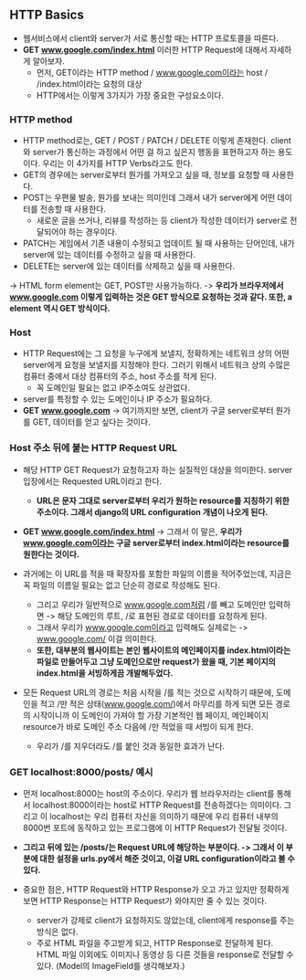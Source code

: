 ## HTTP Basics
- 웹서비스에서 client와 server가 서로 통신할 때는 HTTP 프로토콜을 따른다.
- **GET www.google.com/index.html** 이러한 HTTP Request에 대해서 자세하게 알아보자.
  - 먼저, GET이라는 HTTP method / www.google.com이라는 host / /index.html이라는 요청의 대상
  - HTTP에서는 이렇게 3가지가 가장 중요한 구성요소이다.


### HTTP method
- HTTP method로는, GET / POST / PATCH / DELETE 이렇게 존재한다. client와 server가 통신하는 과정에서 어떤 걸 하고 싶은지 행동을 표현하고자 하는 용도이다. 우리는 이 4가지를 HTTP Verbs라고도 한다.
- GET의 경우에는 server로부터 뭔가를 가져오고 싶을 때, 정보를 요청할 때 사용한다.
- POST는 우편물 발송, 뭔가를 보내는 의미인데 그래서 내가 server에게 어떤 데이터를 전송할 때 사용한다.
  - 새로운 글을 쓰거나, 리뷰를 작성하는 등 client가 작성한 데이터가 server로 전달되어야 하는 경우이다.
- PATCH는 게임에서 기존 내용이 수정되고 업데이트 될 때 사용하는 단어인데, 내가 server에 있는 데이터를 수정하고 싶을 때 사용한다.
- DELETE는 server에 있는 데이터를 삭제하고 싶을 때 사용한다.

-> HTML form element는 GET, POST만 사용가능하다.
-> **우리가 브라우저에서 www.google.com 이렇게 입력하는 것은 GET 방식으로 요청하는 것과 같다. 또한, a element 역시 GET 방식이다.**


### Host
- HTTP Request에는 그 요청을 누구에게 보낼지, 정확하게는 네트워크 상의 어떤 server에게 요청을 보낼지를 지정해야 한다. 그러기 위해서 네트워크 상의 수많은 컴퓨터 중에서 대상 컴퓨터의 주소, host 주소를 적게 된다.
  - 꼭 도메인일 필요는 없고 IP주소여도 상관없다.
- server를 특정할 수 있는 도메인이나 IP 주소가 필요하다.
- **GET www.google.com** -> 여기까지만 보면, client가 구글 server로부터 뭔가를 GET, 데이터를 얻고 싶다는 것이다.


### Host 주소 뒤에 붙는 HTTP Request URL
- 해당 HTTP GET Request가 요청하고자 하는 실질적인 대상을 의미한다. server 입장에서는 Requested URL이라고 한다.
  - **URL은 문자 그대로 server로부터 우리가 원하는 resource를 지칭하기 위한 주소이다. 그래서 django의 URL configuration 개념이 나오게 된다.**

- **GET www.google.com/index.html** -> 그래서 이 말은, **우리가 www.google.com이라는 구글 server로부터 index.html이라는 resource를 원한다는 것이다.**

- 과거에는 이 URL를 적을 때 확장자를 포함한 파일의 이름을 적어주었는데, 지금은 꼭 파일의 이름일 필요는 없고 단순히 경로로 작성해도 된다.
  - 그리고 우리가 일반적으로 www.google.com처럼 /를 빼고 도메인만 입력하면 -> 해당 도메인의 루트, /로 표현된 경로로 데이터를 요청하게 된다.
  - 그래서 우리가 www.google.com이라고 입력해도 실제로는 -> www.google.com/ 이걸 의미한다.
  - **또한, 대부분의 웹사이트는 본인 웹사이트의 메인페이지를 index.html이라는 파일로 만들어두고 그냥 도메인으로만 request가 왔을 때, 기본 페이지의 index.html을 서빙하게끔 개발해두었다.**

- 모든 Request URL의 경로는 처음 시작을 /를 적는 것으로 시작하기 때문에, 도메인을 적고 /만 적은 상태(www.google.com/)에서 마무리를 하게 되면 모든 경로의 시작이니까 이 도메인이 가져야 할 가장 기본적인 웹 페이지, 메인페이지 resource가 바로 도메인 주소 다음에 /만 적었을 때 서빙이 되게 한다. 
  - 우리가 /를 지우더라도 /를 붙인 것과 동일한 효과가 난다.



### GET localhost:8000/posts/ 예시
- 먼저 localhost:8000는 host의 주소이다. 우리가 웹 브라우저라는 client를 통해서 localhost:8000이라는 host로 HTTP Request를 전송하겠다는 의미이다. 그리고 이 localhost는 우리 컴퓨터 자신을 의미하기 때문에 우리 컴퓨터 내부의 8000번 포트에 동작하고 있는 프로그램에 이 HTTP Request가 전달될 것이다.
- **그리고 뒤에 있는 /posts/는 Request URL에 해당하는 부분이다. -> 그래서 이 부분에 대한 설정을 urls.py에서 해준 것이고, 이걸 URL configuration이라고 볼 수 있다.**

- 중요한 점은, HTTP Request와 HTTP Response가 오고 가고 있지만 정확하게 보면 HTTP Response는 HTTP Request가 와야지만 줄 수 있는 것이다.
  - server가 강제로 client가 요청하지도 않았는데, client에게 response를 주는 방식은 없다. 
  - 주로 HTML 파일을 주고받게 되고, HTTP Response로 전달하게 된다. HTML 파일 이외에도 이미지나 동영상 등 다른 것들을 response로 전달할 수 있다. (Model의 ImageField를 생각해보자.)
